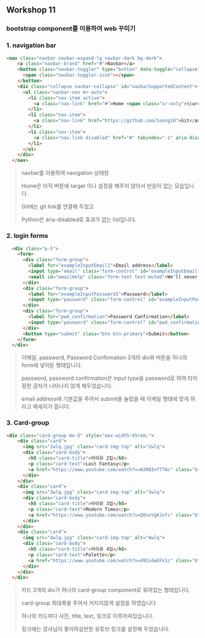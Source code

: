 ## Workshop 11

### bootstrap component를 이용하여 web 꾸미기

### 1. navigation bar

```html
<nav class="navbar navbar-expand-lg navbar-dark bg-dark">
    <a class="navbar-brand" href="#">Navbar</a>
    <button class="navbar-toggler" type="button" data-toggle="collapse" data-target="#navbarSupportedContent" aria-controls="navbarSupportedContent" aria-expanded="false" aria-label="Toggle navigation">
      <span class="navbar-toggler-icon"></span>
    </button>  
    <div class="collapse navbar-collapse" id="navbarSupportedContent">
      <ul class="navbar-nav mr-auto">
        <li class="nav-item active">
          <a class="nav-link" href="#">Home <span class="sr-only">(current)</span></a>
        </li>
        <li class="nav-item">
          <a class="nav-link" href="https://github.com/Ssong10">Git</a>
        </li>
        <li class="nav-item">
          <a class="nav-link disabled" href="#" tabindex="-1" aria-disabled="true">Python</a>
        </li>
      </ul>
    </div>
  </nav>
```

> navbar를 이용하여 navigation 상태창.
>
> Home은 아직 버튼에 target 이나 설정을 해주지 않아서 반응이 없는 모습입니다.
>
> Git에는 git link를 연결해 두었고
>
> Python은 aria-disabled로 효과가 없는 list입니다.



### 2. login forms

```html
  <div class="p-5">
    <form>
      <div class="form-group">
        <label for="exampleInputEmail1">Email address</label>
        <input type="email" class="form-control" id="exampleInputEmail1" aria-describedby="emailHelp" placeholder="Enter email">
        <small id="emailHelp" class="form-text text-muted">We'll never share your email with anyone else.</small>
      </div>
      <div class="form-group">
        <label for="exampleInputPassword1">Password</label>
        <input type="password" class="form-control" id="exampleInputPassword1" placeholder="Password">
      </div>
      <div class="form-group">
        <label for="pwd_confirmation">Password Confirmation</label>
        <input type="password" class="form-control" id="pwd_confirmation" placeholder="Password Confirmation">
      </div>
      <button type="submit" class="btn btn-primary">Submit</button>
    </form>
  </div>
```

> 이메일, password, Password Confirmation 3개의 div와 버튼을 하나의 form에 넣어둔 형태입니다.
>
> password, password confirmation은 input type을 password로 하여 타이핑한 글자가 나타나지 않게 해두었습니다.
>
> email address에 기본값을 주어서 submit을 눌렀을 때 이메일 형태에 맞게 하라고 메세지가 뜹니다.



### 3. Card-group

```html
<div class="card-group mx-5" style="max-width:45rem;">
    <div class="card">
      <img src="2wlq.jpg" class="card-img-top" alt="2wlq">
      <div class="card-body">
        <h5 class="card-title">아이유 2집</h5>
        <p class="card-text">Last Fantasy</p>
        <a href="https://www.youtube.com/watch?v=NJR8Inf77Ac" class="btn btn-primary">너랑 나 youtube</a>
      </div>
    </div>
    <div class="card">
      <img src="3wlq.jpg" class="card-img-top" alt="3wlq">
      <div class="card-body">
        <h5 class="card-title">아이유 3집</h5>
        <p class="card-text">Modern Times</p>
        <a href="https://www.youtube.com/watch?v=Q0xvVgKJxfs" class="btn btn-primary">분홍신 youtube</a>
      </div>
    </div>
    <div class="card">
      <img src="4wlq.jpg" class="card-img-top" alt="4wlq">
      <div class="card-body">
        <h5 class="card-title">아이유 4집</h5>
        <p class="card-text">Palette</p>
        <a href="https://www.youtube.com/watch?v=d9IxdwEFk1c" class="btn btn-primary">팔레트 youtube</a>
      </div>
    </div>
  </div>
```

> 카드 3개의 div가 하나의 card-group component로 묶여있는 형태입니다.
>
> card-group 최대폭을 주어서 커지지않게 설정을 하였습니다
>
> 하나의 카드마다 사진, title, text, 링크로 이루어져있습니다. 
>
> 링크에는 강사님이 좋아하실만한 유튜브 링크를 설정해 두었습니다.